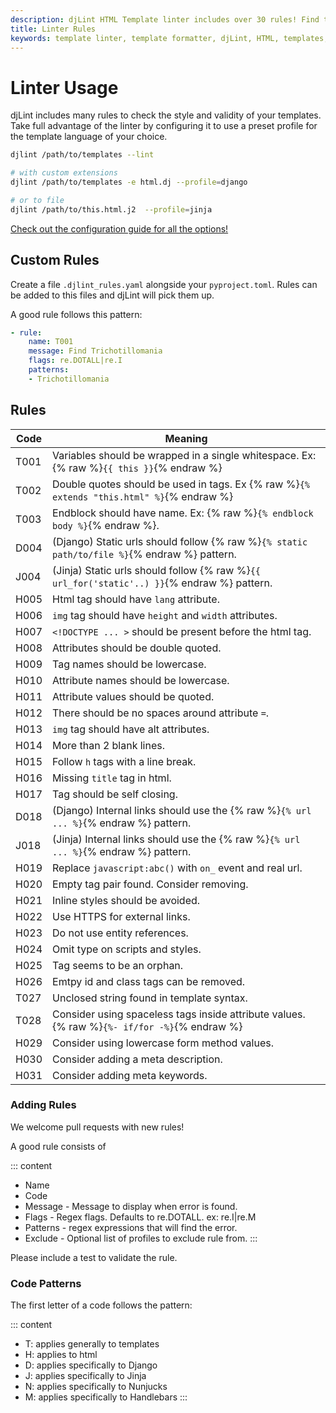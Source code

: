 ```yaml
---
description: djLint HTML Template linter includes over 30 rules! Find the definitions here. Easily expand with include custom rules!
title: Linter Rules
keywords: template linter, template formatter, djLint, HTML, templates, formatter, linter, rules
---
```


# Linter Usage

djLint includes many rules to check the style and validity of your templates. Take full advantage of the linter by configuring it to use a preset profile for the template language of your choice.

```bash
djlint /path/to/templates --lint

# with custom extensions
djlint /path/to/templates -e html.dj --profile=django

# or to file
djlint /path/to/this.html.j2  --profile=jinja
```

<div class="box notification is-info is-light">
    <span class="icon is-large"><i class="fas fa-2x fa-arrow-circle-right"></i></span><div class="my-auto ml-3 is-inline-block"><a href="/docs/configuration/">Check out the configuration guide for all the options!</a></div>
</div>


## Custom Rules

Create a file ``.djlint_rules.yaml`` alongside your ``pyproject.toml``. Rules can be added to this files and djLint will pick them up.

A good rule follows this pattern:

```yaml
- rule:
    name: T001
    message: Find Trichotillomania
    flags: re.DOTALL|re.I
    patterns:
    - Trichotillomania
```


## Rules


| Code   | Meaning                                                                   |
|--------|---------------------------------------------------------------------------|
| T001   | Variables should be wrapped in a single whitespace. Ex: {% raw %}``{{ this }}``{% endraw %} |
| T002   | Double quotes should be used in tags. Ex {% raw %}``{% extends "this.html" %}``{% endraw %}    |
| T003   | Endblock should have name. Ex: {% raw %}``{% endblock body %}``{% endraw %}.                   |
| D004   | (Django) Static urls should follow {% raw %}``{% static path/to/file %}``{% endraw %} pattern. |
| J004   | (Jinja) Static urls should follow {% raw %}``{{ url_for('static'..) }}``{% endraw %} pattern.  |
| H005   | Html tag should have ``lang`` attribute.                                  |
| H006   | ``img`` tag should have ``height`` and ``width`` attributes.              |
| H007   | ``<!DOCTYPE ... >`` should be present before the html tag.                |
| H008   | Attributes should be double quoted.                                       |
| H009   | Tag names should be lowercase.                                            |
| H010   | Attribute names should be lowercase.                                      |
| H011   | Attribute values should be quoted.                                        |
| H012   | There should be no spaces around attribute ``=``.                         |
| H013   | ``img`` tag should have alt attributes.                                   |
| H014   | More than 2 blank lines.                                                  |
| H015   | Follow ``h`` tags with a line break.                                      |
| H016   | Missing ``title`` tag in html.                                            |
| H017   | Tag should be self closing.                                               |
| D018   | (Django) Internal links should use the {% raw %}``{% url ... %}``{% endraw %} pattern.         |
| J018   | (Jinja) Internal links should use the {% raw %}``{% url ... %}``{% endraw %} pattern.          |
| H019   | Replace ``javascript:abc()`` with ``on_`` event and real url.             |
| H020   | Empty tag pair found. Consider removing.                                  |
| H021   | Inline styles should be avoided.                                          |
| H022   | Use HTTPS for external links.                                             |
| H023   | Do not use entity references.                                             |
| H024   | Omit type on scripts and styles.                                          |
| H025   | Tag seems to be an orphan.                                                |
| H026   | Emtpy id and class tags can be removed.                                   |
| T027   | Unclosed string found in template syntax.                                 |
| T028   | Consider using spaceless tags inside attribute values. {% raw %}``{%- if/for -%}``{% endraw %} |
| H029   | Consider using lowercase form method values.                              |
| H030   | Consider adding a meta description.                                       |
| H031   | Consider adding meta keywords.                                            |

### Adding Rules

We welcome pull requests with new rules!

A good rule consists of

::: content
-  Name
-  Code
-  Message - Message to display when error is found.
-  Flags - Regex flags. Defaults to re.DOTALL. ex: re.I|re.M
-  Patterns - regex expressions that will find the error.
-  Exclude - Optional list of profiles to exclude rule from.
:::

Please include a test to validate the rule.

### Code Patterns

The first letter of a code follows the pattern:

::: content
- T: applies generally to templates
- H: applies to html
- D: applies specifically to Django
- J: applies specifically to Jinja
- N: applies specifically to Nunjucks
- M: applies specifically to Handlebars
:::
